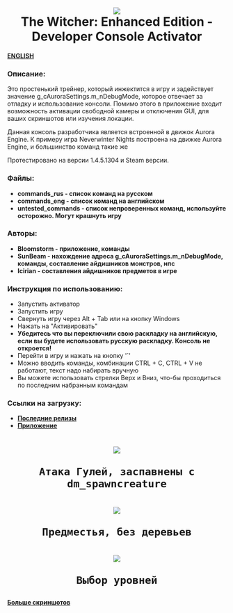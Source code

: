 <h1 align="center">
    <img src="https://xlebfactory.ru/data/logo.png" />
    <br/>
    The Witcher: Enhanced Edition - Developer Console Activator
    <br/>
</h1>

**[ENGLISH](https://github.com/Injector/WitcherDeveloperConsole/blob/main/README_ENGLISH.md)**

### Описание:

Это простенький трейнер, который инжектится в игру и задействует значение g_cAuroraSettings.m_nDebugMode, которое отвечает за отладку и использование консоли.
Помимо этого в приложение входит возможность активации свободной камеры и отключения GUI, для ваших скриншотов или изучения локации.

Данная консоль разработчика является встроенной в движок Aurora Engine. К примеру игра Neverwinter Nights построена на движке Aurora Engine, и большинство команд такие же

Протестировано на версии 1.4.5.1304 и Steam версии.

### Файлы:
- **commands_rus - список команд на русском**
- **commands_eng - список команд на английском**
- **untested_commands - список непроверенных команд, используйте осторожно. Могут крашнуть игру**

### Авторы:
- **Bloomstorm - приложение, команды**
- **SunBeam - нахождение адреса g_cAuroraSettings.m_nDebugMode, команды, составление айдишников монстров, нпс**
- **Icirian - составления айдишников предметов в игре**

### Инструкция по использованию:
- Запустить активатор
- Запустить игру
- Свернуть игру через Alt + Tab или на кнопку Windows
- Нажать на "Активировать"
- **Убедитесь что вы переключили свою раскладку на английскую, если вы будете использовать русскую раскладку. Консоль не откроется!**
- Перейти в игру и нажать на кнопку '`'
- Можно вводить команды, комбинации CTRL + C, CTRL + V не работают, текст надо набирать вручную
- Вы можете использовать стрелки Верх и Вниз, что-бы проходиться по последним набранным командам

### Ссылки на загрузку:
- **[Последние релизы](https://github.com/Injector/WitcherDeveloperConsole/releases)**
- **[Приложение](https://github.com/Injector/WitcherDeveloperConsole/releases/download/1.0/release_1.zip)**

<h1 align="center">
    <img src="https://xlebfactory.ru/data/w1.jpg" />
    
    Атака Гулей, заспавнены с dm_spawncreature
</h1>

<h1 align="center">
    <img src="https://xlebfactory.ru/data/w2.jpg" />
    
    Предместья, без деревьев
</h1>

<h1 align="center">
    <img src="https://xlebfactory.ru/data/w3.jpg" />
    
    Выбор уровней
</h1>

**[Больше скриншотов](https://imgur.com/a/tgqRqfz)**